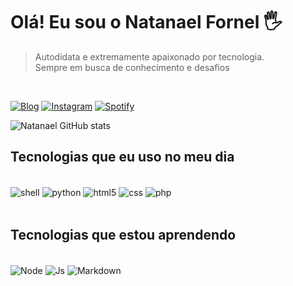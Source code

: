 # Olá! Eu sou o Natanael Fornel 🖐️ 

> Autodidata e extremamente apaixonado por tecnologia. <br />
> Sempre em busca de conhecimento e desafios

<br />

[![Blog](https://img.shields.io/website?label=appunix.com.br&style=for-the-badge&url=https://appunix.com.br/)](https://appunix.com.br)
[![Instagram](https://img.shields.io/badge/Instagram-E4405F?style=for-the-badge&logo=instagram&logoColor=white)](https://instagram.com/natanaelfornel)
[![Spotify](https://img.shields.io/badge/Spotify-1ED760?&style=for-the-badge&logo=spotify&logoColor=white)](https://open.spotify.com/playlist/5F8WbjsbmY7A17MCMoONev?si=58cdb8b8ebb34fcb)

![Natanael GitHub stats](https://github-readme-stats.vercel.app/api?username=natanaelfornel&show_icons=true&theme=dark&count_private=true)

## Tecnologias que eu uso no meu dia
<br />
<div style="display: inline_block">
  <img align="center" alt="shell" src="https://img.shields.io/badge/Shell_Script-121011?style=for-the-badge&logo=gnu-bash&logoColor=white" />
  <img align="center" alt="python" src="https://img.shields.io/badge/Python-14354C?style=for-the-badge&logo=python&logoColor=white" />
  <img align="center" alt="html5" src="https://img.shields.io/badge/HTML5-E34F26?style=for-the-badge&logo=html5&logoColor=white" />
  <img align="center" alt="css" src="https://img.shields.io/badge/CSS3-1572B6?style=for-the-badge&logo=css3&logoColor=white" />
  <img align="center" alt="php" src="https://img.shields.io/badge/PHP-777BB4?style=for-the-badge&logo=php&logoColor=white" />
</div><br/>

## Tecnologias que estou aprendendo
<br />
<div style="display: inline_block">
  <img align="center" alt="Node" src="https://img.shields.io/badge/Node.js-43853D?style=for-the-badge&logo=node.js&logoColor=white" />
  <img align="center" alt="Js" src="https://img.shields.io/badge/JavaScript-323330?style=for-the-badge&logo=javascript&logoColor=F7DF1E" />
  <img align="center" alt="Markdown" src="https://img.shields.io/badge/Markdown-000000?style=for-the-badge&logo=markdown&logoColor=white" />
</div><br/>


